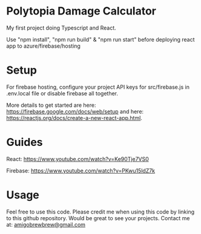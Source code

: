 # Polytopia Damage Calculator

My first project doing Typescript and React.

Use "npm install", "npm run build" & "npm run start" before deploying react app to azure/firebase/hosting

# Setup

For firebase hosting, configure your project API keys for src/firebase.js in .env.local file or disable firebase all together.

More details to get started are here: https://firebase.google.com/docs/web/setup and here: https://reactjs.org/docs/create-a-new-react-app.html.

# Guides

React: https://www.youtube.com/watch?v=Ke90Tje7VS0

Firebase: https://www.youtube.com/watch?v=PKwu15ldZ7k

# Usage

Feel free to use this code. Please credit me when using this code by linking to this github repository. Would be great to see your projects.
Contact me at: amigobrewbrew@gmail.com
